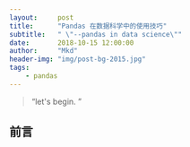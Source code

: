 ```yaml
---
layout:     post
title:      "Pandas 在数据科学中的使用技巧"
subtitle:   " \"--pandas in data science\""
date:       2018-10-15 12:00:00
author:     "Mkd"
header-img: "img/post-bg-2015.jpg"
tags:
    - pandas
---
```


> “let's begin. ”

## 前言